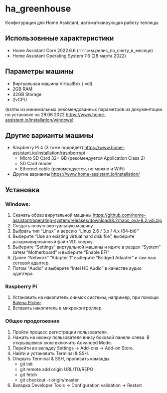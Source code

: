 # ha_greenhouse

Конфигурация для Home Assistant, автоматизирующая работу теплицы.

## Использовнные характеристики

- Home Assistant Core 2022.6.6 (гггг.мм.релиз_по_счету_в_месяце)
- Home Assistant Operating System 7.6 (28 марта 2022)

## Параметры машины

- Виртуальная машина VirtualBox (.vdi)
- 2GB RAM
- 32GB Storage
- 2vCPU

(взяты из минимальных рекомендованных параметров из документации по установке на 28.06.2022 https://www.home-assistant.io/installation/windows)

## Другие варианты машины

- Raspberry Pi 4 (3 тоже подойдёт) https://www.home-assistant.io/installation/raspberrypi
    - Micro SD Card 32+ GB (рекомендуется Application Class 2)
    - SD Card reader
    - Ethernet cable (рекомендуется, но можно и WiFi)
- Другие варианты https://www.home-assistant.io/installation/

## Установка

### Windows:
1) Скачать образ вирутальной машины https://github.com/home-assistant/operating-system/releases/download/8.2/haos_ova-8.2.vdi.zip
2) Создать новую виртуальную машину
3) Выбрать тип “Linux” и версию “Linux 2.6 / 3.x / 4.x (64-bit)”
4) Выберите “Use an existing virtual hard disk file”, выберите разархивированный файл VDI сверху.
5) Выберите “Settings” виртуальной машины и идите в раздел “System” затем “Motherboard” и выберите “Enable EFI”
6) Далее “Network” “Adapter 1” выберите “Bridged Adapter” и там ваш сетевой адаптер.
7) Потом “Audio” и выберите “Intel HD Audio” в качестве аудио адаптера.

### Raspberry Pi
1) Установить на накопитель снимок системы, например, при помощи [Balena Etcher](https://www.balena.io/etcher).
2) Вставить накопитель в микроконтроллер.

### Общее продолжение
1) Пройти процесс регистрации пользователя.
2) Нажать на иконку пользователя внизу боковой панели слева. В открывшемся окне включить Advanced Mode.
3) Перейти во вкладку Settings -> Add-ons -> Add-on Store.
4) Найти и установить Terminal & SSH.
5) Открыть Terminal & SSH, прописать команды:
    - git init
    - git remote add origin URL/TO/REPO
    - git fetch
    - git checkout -t origin/master
6) Вкладка Developer Tools -> Configuration validation -> Restart
